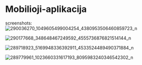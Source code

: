 # Mobilioji-aplikacija

screenshots:
![290036270_1049605499004254_4380953506460859723_n](https://user-images.githubusercontent.com/79107324/175822651-16db1008-4776-4257-8fc4-2d71c33f199d.jpg)


![290177668_348648467249592_4555736876821514144_n](https://user-images.githubusercontent.com/79107324/175822657-06db12e8-7836-4d41-878a-2a9ca759aff3.jpg)


![289718923_5169948336392911_4533524489490371884_n](https://user-images.githubusercontent.com/79107324/175822662-3a2e759a-d2b5-437d-8a76-637ff6faaded.jpg)


![289779961_1023660331617193_8095983240346542302_n](https://user-images.githubusercontent.com/79107324/175822664-9fa09b72-c230-45c1-afc8-eff0c1da79f3.jpg)
